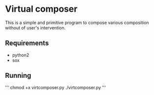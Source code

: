 # Virtual composer
This is a simple and primitive program
to compose various composition
without of user's intervention.

## Requirements
* python2
* sox


## Running
'''
 chmod +x virtcomposer.py
 ./virtcomposer.py
'''

